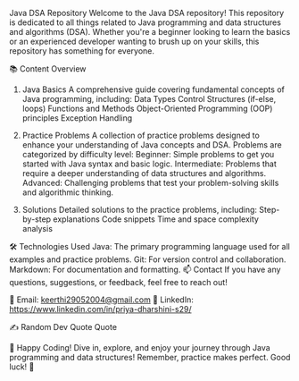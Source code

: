 Java DSA Repository
Welcome to the Java DSA repository! This repository is dedicated to all things related to Java programming and data structures and algorithms (DSA). Whether you're a beginner looking to learn the basics or an experienced developer wanting to brush up on your skills, this repository has something for everyone.

📚 Content Overview

1. Java Basics
A comprehensive guide covering fundamental concepts of Java programming, including:
Data Types
Control Structures (if-else, loops)
Functions and Methods
Object-Oriented Programming (OOP) principles
Exception Handling

2. Practice Problems
A collection of practice problems designed to enhance your understanding of Java concepts and DSA. Problems are categorized by difficulty level:
Beginner: Simple problems to get you started with Java syntax and basic logic.
Intermediate: Problems that require a deeper understanding of data structures and algorithms.
Advanced: Challenging problems that test your problem-solving skills and algorithmic thinking.

3. Solutions
Detailed solutions to the practice problems, including:
Step-by-step explanations
Code snippets
Time and space complexity analysis

🛠️ Technologies Used
Java: The primary programming language used for all examples and practice problems.
Git: For version control and collaboration.
Markdown: For documentation and formatting.
📫 Contact
If you have any questions, suggestions, or feedback, feel free to reach out!

📧 Email: keerthi29052004@gmail.com
💼 LinkedIn: https://www.linkedin.com/in/priya-dharshini-s29/ 


✍️ Random Dev Quote
Quote

🎉 Happy Coding!
Dive in, explore, and enjoy your journey through Java programming and data structures! Remember, practice makes perfect. Good luck! 🚀
